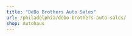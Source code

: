 ```yaml
---
title: "DeBo Brothers Auto Sales"
url: /philadelphia/debo-brothers-auto-sales/
shop: Autohaus
---
```

